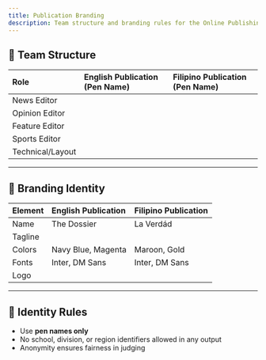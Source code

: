 ```yaml
---
title: Publication Branding
description: Team structure and branding rules for the Online Publishing contest
---
```


## 👥 Team Structure

| Role             | English Publication (Pen Name) | Filipino Publication (Pen Name) |
| :--------------- | :----------------------------- | :------------------------------ |
| News Editor      |                               |                                |
| Opinion Editor   |                               |                                |
| Feature Editor   |                               |                                |
| Sports Editor    |                               |                                |
| Technical/Layout |                               |                                |

---

## 🎨 Branding Identity

| Element | English Publication | Filipino Publication |
| :------ | :------------------ | :------------------- |
| Name    | The Dossier         | La Verdád            |
| Tagline |                      |                      |
| Colors  | Navy Blue, Magenta  | Maroon, Gold         |
| Fonts   | Inter, DM Sans | Inter, DM Sans |
| Logo    |                      |                      |

---

## 🙈 Identity Rules
- Use **pen names only**  
- No school, division, or region identifiers allowed in any output  
- Anonymity ensures fairness in judging  
